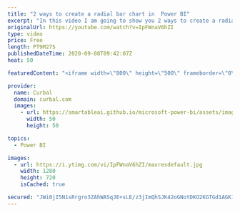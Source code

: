 ```yaml
---
title: "2 ways to create a radial bar chart in  Power BI"
excerpt: "In this video I am going to show you 2 ways to create a radial bar chart in Power BI. One, we will use the visuals available in Power BI to fake one and the second method we will use charticulator to create our own and make it easier.  Here is the link to the charticulator playlist: https://www.youtube.com/playlist?list=PLjS3oGhMuQ1S7Qf7-mBo_SFQyh6qHou4V"
originalUrl: https://youtube.com/watch?v=IpFWnaV6hZI
type: video
price: Free
length: PT9M27S
publishedDateTime: 2020-09-08T09:42:07Z
heat: 50

featuredContent: "<iframe width=\"800\" height=\"500\" frameborder=\"0\" src=\"https://www.youtube.com/embed/IpFWnaV6hZI\" allow=\"accelerometer; autoplay; encrypted-media; gyroscope; picture-in-picture\" allowfullscreen></iframe>"

provider:
  name: Curbal
  domain: curbal.com
  images:
    - url: https://smartableai.github.io/microsoft-power-bi/assets/images/organizations/curbal.com-50x50.jpg
      width: 50
      height: 50

topics:
  - Power BI

images:
  - url: https://i.ytimg.com/vi/IpFWnaV6hZI/maxresdefault.jpg
    width: 1280
    height: 720
    isCached: true

secured: "JWi0jI5N1sRrgro3ZAhWASqJE+sLE/z3jImQhSJK42oGNotDKO2KGTGd1AGK1qQ5pc88cuZPS77DIGiWWpa7SUcZ+ETwhvqbcq3x0HNS/jiofE7kU3IPqYF2qveLdRwRLLGBlthgEodh9N/NhBHMPTDlB1Se9s/plXdaG7TRCjvs2Y8XA3Ra0BL+z6zQmFqOny/E4+8fAQ9S0pFq4h5Q+q6job44viIMF6S+HyKuGRa+rofvI8+paXJV3wtHIbvRfujZLztpI2FC/1YQzgLf5aJpHPW/4gsW44UTpwshhURFFa9yoFou0DxIK0/1BZH4a0qdeyDauAU+lP6Jfx5GPdDwNYf2uVliqQKtb5FmFtUVSbAUmY++HS3E2AA5+Au9fjTQYRzkCsADizrhIqnilJAwMMQczzmNWsvwkkiLTts=;xW7ptxa8K4cjErWK6rJLdg=="
---
```


